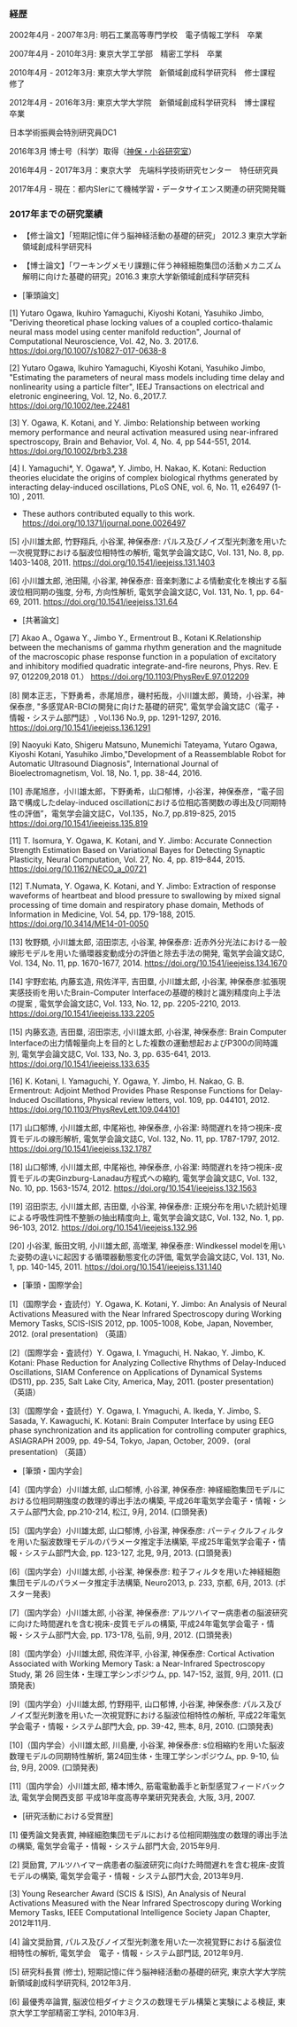 
### 経歴

2002年4月 - 2007年3月: 明石工業高等専門学校　電子情報工学科　卒業

2007年4月 - 2010年3月: 東京大学工学部　精密工学科　卒業

2010年4月 - 2012年3月: 東京大学大学院　新領域創成科学研究科　修士課程　修了

2012年4月 - 2016年3月: 東京大学大学院　新領域創成科学研究科　博士課程　卒業

日本学術振興会特別研究員DC1

2016年3月 博士号（科学）取得（[神保・小谷研究室](http://neuron.t.u-tokyo.ac.jp/)）

2016年4月 - 2017年3月：東京大学　先端科学技術研究センター　特任研究員

2017年4月 - 現在：都内SIerにて機械学習・データサイエンス関連の研究開発職
    

### 2017年までの研究業績

- 【修士論文】「短期記憶に伴う脳神経活動の基礎的研究」 2012.3 東京大学新領域創成科学研究科
 
- 【博士論文】「ワーキングメモリ課題に伴う神経細胞集団の活動メカニズム解明に向けた基礎的研究」2016.3 東京大学新領域創成科学研究科
 
-  [筆頭論文]

[1] Yutaro Ogawa, Ikuhiro Yamaguchi, Kiyoshi Kotani, Yasuhiko Jimbo, "Deriving theoretical phase locking values of a coupled cortico-thalamic neural mass model using center manifold reduction", Journal of Computational Neuroscience, Vol. 42, No. 3. 2017.6.
https://doi.org/10.1007/s10827-017-0638-8

[2] Yutaro Ogawa, Ikuhiro Yamaguchi, Kiyoshi Kotani, Yasuhiko Jimbo, "Estimating the parameters of neural mass models including time delay and nonlinearity using a particle filter", IEEJ Transactions on electrical and eletronic engineering, Vol. 12, No. 6.,2017.7. 
https://doi.org/10.1002/tee.22481

[3] Y. Ogawa, K. Kotani, and Y. Jimbo: Relationship between working memory performance and neural activation measured using near-infrared spectroscopy, Brain and Behavior, Vol. 4, No. 4, pp 544-551, 2014. 
https://doi.org/10.1002/brb3.238

[4] I. Yamaguchi*, Y. Ogawa*, Y. Jimbo, H. Nakao, K. Kotani: Reduction theories elucidate the origins of complex biological rhythms generated by interacting delay-induced oscillations, PLoS ONE, vol. 6, No. 11, e26497 (1-10) , 2011. 
* These authors contributed equally to this work.
https://doi.org/10.1371/journal.pone.0026497

[5] 小川雄太郎, 竹野翔兵, 小谷潔, 神保泰彦: パルス及びノイズ型光刺激を用いた一次視覚野における脳波位相特性の解析, 電気学会論文誌C, Vol. 131, No. 8, pp. 1403-1408, 2011. 
https://doi.org/10.1541/ieejeiss.131.1403

[6] 小川雄太郎, 池田陽, 小谷潔, 神保泰彦: 音楽刺激による情動変化を検出する脳波位相同期の強度, 分布, 方向性解析, 電気学会論文誌C, Vol. 131, No. 1, pp. 64-69, 2011. 
https://doi.org/10.1541/ieejeiss.131.64

- [共著論文]

[7] Akao A., Ogawa Y., Jimbo Y., Ermentrout B., Kotani K.Relationship between the mechanisms of gamma rhythm generation and the magnitude of the macroscopic phase response function in a population of excitatory and inhibitory modified quadratic integrate-and-fire neurons, Phys. Rev. E 97, 012209,2018 01.）
https://doi.org/10.1103/PhysRevE.97.012209

[8] 関本正志，下野勇希，赤尾旭彦，磯村拓哉，小川雄太郎，黄琦，小谷潔，神保泰彦, "多感覚AR-BCIの開発に向けた基礎的研究", 電気学会論文誌C（電子・情報・システム部門誌）, Vol.136 No.9, pp. 1291-1297, 2016.
https://doi.org/10.1541/ieejeiss.136.1291

[9] Naoyuki Kato, Shigeru Matsuno, Munemichi Tateyama, Yutaro Ogawa, Kiyoshi Kotani, Yasuhiko Jimbo,"Development of a Reassemblable Robot for Automatic Ultrasound Diagnosis", International Journal of Bioelectromagnetism, Vol. 18, No. 1, pp. 38-44, 2016.

[10] 赤尾旭彦，小川雄太郎，下野勇希，山口郁博，小谷潔，神保泰彦，“電子回路で構成したdelay-induced oscillationにおける位相応答関数の導出及び同期特性の評価”，電気学会論文誌C，Vol.135，No.7, pp.819-825, 2015
https://doi.org/10.1541/ieejeiss.135.819

[11] T. Isomura, Y. Ogawa, K. Kotani, and Y. Jimbo: Accurate Connection Strength Estimation Based on Variational Bayes for Detecting Synaptic Plasticity, Neural Computation, Vol. 27, No. 4, pp. 819–844, 2015.
https://doi.org/10.1162/NECO_a_00721

[12] T.Numata, Y. Ogawa, K. Kotani, and Y. Jimbo: Extraction of response waveforms of heartbeat and blood pressure to swallowing by mixed signal processing of time domain and respiratory phase domain, Methods of Information in Medicine, Vol. 54, pp. 179-188, 2015.
https://doi.org/10.3414/ME14-01-0050

[13] 牧野類, 小川雄太郎, 沼田崇志, 小谷潔, 神保泰彦: 近赤外分光法における一般線形モデルを用いた循環器変動成分の評価と除去手法の開発, 電気学会論文誌C, Vol. 134, No. 11, pp. 1670-1677, 2014.
https://doi.org/10.1541/ieejeiss.134.1670

[14] 宇野宏祐, 内藤玄造, 飛佐洋平, 吉田塁, 小川雄太郎, 小谷潔, 神保泰彦:拡張現実感技術を用いたBrain-Computer Interfaceの基礎的検討と識別精度向上手法の提案 , 電気学会論文誌C, Vol. 133, No. 12, pp. 2205-2210, 2013.
https://doi.org/10.1541/ieejeiss.133.2205

[15] 内藤玄造, 吉田塁, 沼田崇志, 小川雄太郎, 小谷潔, 神保泰彦: Brain Computer Interfaceの出力情報量向上を目的とした複数の運動想起およびP300の同時識別, 電気学会論文誌C, Vol. 133, No. 3, pp. 635-641, 2013.
https://doi.org/10.1541/ieejeiss.133.635

[16] K. Kotani, I. Yamaguchi, Y. Ogawa, Y. Jimbo, H. Nakao, G. B. Ermentrout: Adjoint Method Provides Phase Response Functions for Delay-Induced Oscillations, Physical review letters, vol. 109, pp. 044101, 2012.
https://doi.org/10.1103/PhysRevLett.109.044101

[17] 山口郁博, 小川雄太郎, 中尾裕也, 神保泰彦, 小谷潔: 時間遅れを持つ視床-皮質モデルの線形解析, 電気学会論文誌C, Vol. 132, No. 11, pp. 1787-1797, 2012.
https://doi.org/10.1541/ieejeiss.132.1787

[18] 山口郁博, 小川雄太郎, 中尾裕也, 神保泰彦, 小谷潔: 時間遅れを持つ視床-皮質モデルの実Ginzburg-Lanadau方程式への縮約, 電気学会論文誌C, Vol. 132, No. 10, pp. 1563-1574, 2012.
https://doi.org/10.1541/ieejeiss.132.1563

[19] 沼田崇志, 小川雄太郎, 吉田塁, 小谷潔, 神保泰彦: 正規分布を用いた統計処理による呼吸性洞性不整脈の抽出精度向上, 電気学会論文誌C, Vol. 132, No. 1, pp. 96-103, 2012.
https://doi.org/10.1541/ieejeiss.132.96

[20] 小谷潔, 飯田文明, 小川雄太郎, 高増潔, 神保泰彦: Windkessel modelを用いた姿勢の違いに起因する循環器動態変化の評価, 電気学会論文誌C, Vol. 131, No. 1, pp. 140-145, 2011.
https://doi.org/10.1541/ieejeiss.131.140

- [筆頭・国際学会]

[1]（国際学会・査読付）Y. Ogawa, K. Kotani, Y. Jimbo: An Analysis of Neural Activations Measured with the Near Infrared Spectroscopy during Working Memory Tasks, SCIS-ISIS 2012, pp. 1005-1008, Kobe, Japan, November, 2012. (oral presentation) （英語）

[2]（国際学会・査読付）Y. Ogawa, I. Ymaguchi, H. Nakao, Y. Jimbo, K. Kotani: Phase Reduction for Analyzing Collective Rhythms of Delay-Induced Oscillations, SIAM Conference on Applications of Dynamical Systems (DS11), pp. 235, Salt Lake City, America, May, 2011.  (poster presentation) （英語）

[3]（国際学会・査読付）Y. Ogawa, I. Ymaguchi, A. Ikeda, Y. Jimbo, S. Sasada, Y. Kawaguchi, K. Kotani: Brain Computer Interface by using EEG phase synchronization and its application for controlling computer graphics, ASIAGRAPH 2009, pp. 49-54, Tokyo, Japan, October, 2009．(oral presentation) （英語）

- [筆頭・国内学会]

[4]（国内学会）小川雄太郎, 山口郁博, 小谷潔, 神保泰彦: 神経細胞集団モデルにおける位相同期強度の数理的導出手法の構築, 平成26年電気学会電子・情報・システム部門大会, pp.210-214, 松江, 9月, 2014. (口頭発表)

[5]（国内学会）小川雄太郎, 山口郁博, 小谷潔, 神保泰彦: パーティクルフィルタを用いた脳波数理モデルのパラメータ推定手法構築, 平成25年電気学会電子・情報・システム部門大会, pp. 123-127, 北見, 9月, 2013. (口頭発表)  

[6]（国内学会）小川雄太郎, 小谷潔, 神保泰彦: 粒子フィルタを用いた神経細胞集団モデルのパラメータ推定手法構築, Neuro2013, p. 233, 京都, 6月, 2013. (ポスター発表)

[7]（国内学会）小川雄太郎, 小谷潔, 神保泰彦: アルツハイマー病患者の脳波研究に向けた時間遅れを含む視床-皮質モデルの構築, 平成24年電気学会電子・情報・システム部門大会, pp. 173-178, 弘前, 9月, 2012. (口頭発表)

[8]（国内学会）小川雄太郎, 飛佐洋平, 小谷潔, 神保泰彦: Cortical Activation Associated with Working Memory Task: a Near-Infrared Spectroscopy Study, 第 26 回生体・生理工学シンポジウム, pp. 147-152, 滋賀, 9月, 2011. (口頭発表)

[9]（国内学会）小川雄太郎, 竹野翔平, 山口郁博, 小谷潔, 神保泰彦: パルス及びノイズ型光刺激を用いた一次視覚野における脳波位相特性の解析, 平成22年電気学会電子・情報・システム部門大会, pp. 39-42, 熊本, 8月, 2010. (口頭発表)

[10]（国内学会）小川雄太郎, 川島慶, 小谷潔, 神保泰彦: s位相縮約を用いた脳波数理モデルの同期特性解析, 第24回生体・生理工学シンポジウム, pp. 9-10, 仙台, 9月, 2009. (口頭発表)

[11]（国内学会）小川雄太郎, 椿本博久, 筋電電動義手と新型感覚フィードバック法, 電気学会関西支部 平成18年度高専卒業研究発表会, 大阪, 3月, 2007.


- [研究活動における受賞歴]

[1] 優秀論文発表賞, 神経細胞集団モデルにおける位相同期強度の数理的導出手法の構築, 電気学会電子・情報・システム部門大会, 2015年9月.

[2] 奨励賞, アルツハイマー病患者の脳波研究に向けた時間遅れを含む視床-皮質モデルの構築, 電気学会電子・情報・システム部門大会, 2013年9月. 

[3] Young Researcher Award (SCIS & ISIS), An Analysis of Neural Activations Measured with the Near Infrared Spectroscopy during Working Memory Tasks, IEEE Computational Intelligence Society Japan Chapter, 2012年11月. 

[4] 論文奨励賞, パルス及びノイズ型光刺激を用いた一次視覚野における脳波位相特性の解析, 電気学会　電子・情報・システム部門誌, 2012年9月.

[5] 研究科長賞 (修士), 短期記憶に伴う脳神経活動の基礎的研究, 東京大学大学院新領域創成科学研究科, 2012年3月.

[6] 最優秀卒論賞, 脳波位相ダイナミクスの数理モデル構築と実験による検証, 東京大学工学部精密工学科, 2010年3月.


